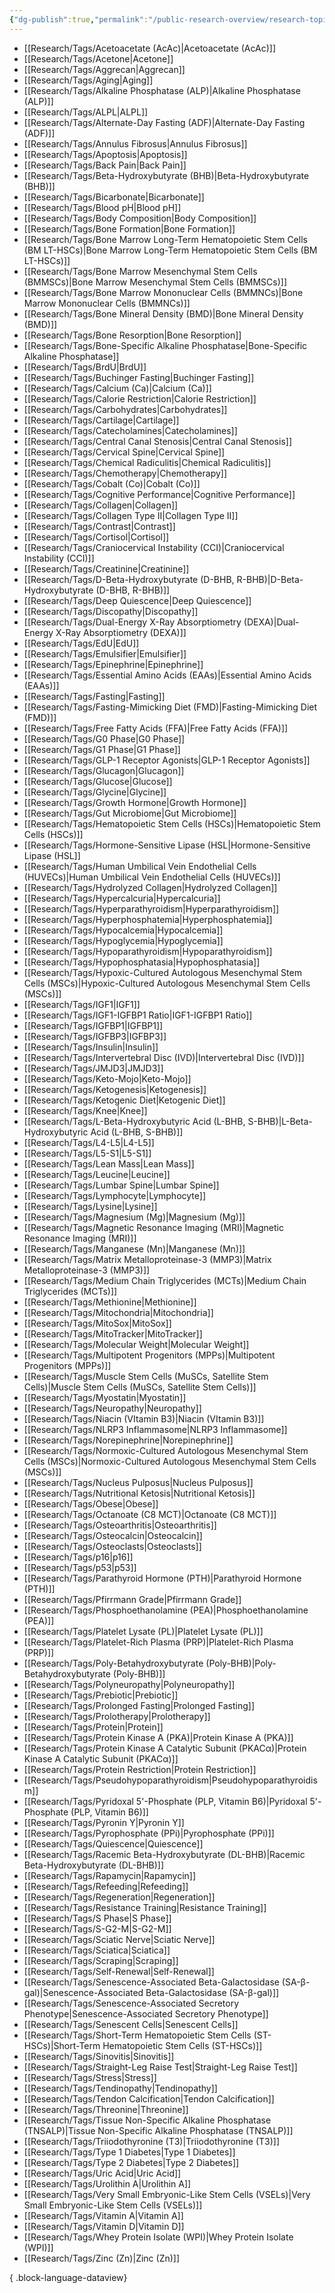 ```yaml
---
{"dg-publish":true,"permalink":"/public-research-overview/research-topics/","updated":"2025-01-30T18:10:53-05:00"}
---
```


- [[Research/Tags/Acetoacetate (AcAc)\|Acetoacetate (AcAc)]]
- [[Research/Tags/Acetone\|Acetone]]
- [[Research/Tags/Aggrecan\|Aggrecan]]
- [[Research/Tags/Aging\|Aging]]
- [[Research/Tags/Alkaline Phosphatase (ALP)\|Alkaline Phosphatase (ALP)]]
- [[Research/Tags/ALPL\|ALPL]]
- [[Research/Tags/Alternate-Day Fasting (ADF)\|Alternate-Day Fasting (ADF)]]
- [[Research/Tags/Annulus Fibrosus\|Annulus Fibrosus]]
- [[Research/Tags/Apoptosis\|Apoptosis]]
- [[Research/Tags/Back Pain\|Back Pain]]
- [[Research/Tags/Beta-Hydroxybutyrate (BHB)\|Beta-Hydroxybutyrate (BHB)]]
- [[Research/Tags/Bicarbonate\|Bicarbonate]]
- [[Research/Tags/Blood pH\|Blood pH]]
- [[Research/Tags/Body Composition\|Body Composition]]
- [[Research/Tags/Bone Formation\|Bone Formation]]
- [[Research/Tags/Bone Marrow Long-Term Hematopoietic Stem Cells (BM LT-HSCs)\|Bone Marrow Long-Term Hematopoietic Stem Cells (BM LT-HSCs)]]
- [[Research/Tags/Bone Marrow Mesenchymal Stem Cells (BMMSCs)\|Bone Marrow Mesenchymal Stem Cells (BMMSCs)]]
- [[Research/Tags/Bone Marrow Mononuclear Cells (BMMNCs)\|Bone Marrow Mononuclear Cells (BMMNCs)]]
- [[Research/Tags/Bone Mineral Density (BMD)\|Bone Mineral Density (BMD)]]
- [[Research/Tags/Bone Resorption\|Bone Resorption]]
- [[Research/Tags/Bone-Specific Alkaline Phosphatase\|Bone-Specific Alkaline Phosphatase]]
- [[Research/Tags/BrdU\|BrdU]]
- [[Research/Tags/Buchinger Fasting\|Buchinger Fasting]]
- [[Research/Tags/Calcium (Ca)\|Calcium (Ca)]]
- [[Research/Tags/Calorie Restriction\|Calorie Restriction]]
- [[Research/Tags/Carbohydrates\|Carbohydrates]]
- [[Research/Tags/Cartilage\|Cartilage]]
- [[Research/Tags/Catecholamines\|Catecholamines]]
- [[Research/Tags/Central Canal Stenosis\|Central Canal Stenosis]]
- [[Research/Tags/Cervical Spine\|Cervical Spine]]
- [[Research/Tags/Chemical Radiculitis\|Chemical Radiculitis]]
- [[Research/Tags/Chemotherapy\|Chemotherapy]]
- [[Research/Tags/Cobalt (Co)\|Cobalt (Co)]]
- [[Research/Tags/Cognitive Performance\|Cognitive Performance]]
- [[Research/Tags/Collagen\|Collagen]]
- [[Research/Tags/Collagen Type II\|Collagen Type II]]
- [[Research/Tags/Contrast\|Contrast]]
- [[Research/Tags/Cortisol\|Cortisol]]
- [[Research/Tags/Craniocervical Instability (CCI)\|Craniocervical Instability (CCI)]]
- [[Research/Tags/Creatinine\|Creatinine]]
- [[Research/Tags/D-Beta-Hydroxybutyrate (D-BHB, R-BHB)\|D-Beta-Hydroxybutyrate (D-BHB, R-BHB)]]
- [[Research/Tags/Deep Quiescence\|Deep Quiescence]]
- [[Research/Tags/Discopathy\|Discopathy]]
- [[Research/Tags/Dual-Energy X-Ray Absorptiometry (DEXA)\|Dual-Energy X-Ray Absorptiometry (DEXA)]]
- [[Research/Tags/EdU\|EdU]]
- [[Research/Tags/Emulsifier\|Emulsifier]]
- [[Research/Tags/Epinephrine\|Epinephrine]]
- [[Research/Tags/Essential Amino Acids (EAAs)\|Essential Amino Acids (EAAs)]]
- [[Research/Tags/Fasting\|Fasting]]
- [[Research/Tags/Fasting-Mimicking Diet (FMD)\|Fasting-Mimicking Diet (FMD)]]
- [[Research/Tags/Free Fatty Acids (FFA)\|Free Fatty Acids (FFA)]]
- [[Research/Tags/G0 Phase\|G0 Phase]]
- [[Research/Tags/G1 Phase\|G1 Phase]]
- [[Research/Tags/GLP-1 Receptor Agonists\|GLP-1 Receptor Agonists]]
- [[Research/Tags/Glucagon\|Glucagon]]
- [[Research/Tags/Glucose\|Glucose]]
- [[Research/Tags/Glycine\|Glycine]]
- [[Research/Tags/Growth Hormone\|Growth Hormone]]
- [[Research/Tags/Gut Microbiome\|Gut Microbiome]]
- [[Research/Tags/Hematopoietic Stem Cells (HSCs)\|Hematopoietic Stem Cells (HSCs)]]
- [[Research/Tags/Hormone-Sensitive Lipase (HSL\|Hormone-Sensitive Lipase (HSL]]
- [[Research/Tags/Human Umbilical Vein Endothelial Cells (HUVECs)\|Human Umbilical Vein Endothelial Cells (HUVECs)]]
- [[Research/Tags/Hydrolyzed Collagen\|Hydrolyzed Collagen]]
- [[Research/Tags/Hypercalcuria\|Hypercalcuria]]
- [[Research/Tags/Hyperparathyroidism\|Hyperparathyroidism]]
- [[Research/Tags/Hyperphosphatemia\|Hyperphosphatemia]]
- [[Research/Tags/Hypocalcemia\|Hypocalcemia]]
- [[Research/Tags/Hypoglycemia\|Hypoglycemia]]
- [[Research/Tags/Hypoparathyroidism\|Hypoparathyroidism]]
- [[Research/Tags/Hypophosphatasia\|Hypophosphatasia]]
- [[Research/Tags/Hypoxic-Cultured Autologous Mesenchymal Stem Cells (MSCs)\|Hypoxic-Cultured Autologous Mesenchymal Stem Cells (MSCs)]]
- [[Research/Tags/IGF1\|IGF1]]
- [[Research/Tags/IGF1-IGFBP1 Ratio\|IGF1-IGFBP1 Ratio]]
- [[Research/Tags/IGFBP1\|IGFBP1]]
- [[Research/Tags/IGFBP3\|IGFBP3]]
- [[Research/Tags/Insulin\|Insulin]]
- [[Research/Tags/Intervertebral Disc (IVD)\|Intervertebral Disc (IVD)]]
- [[Research/Tags/JMJD3\|JMJD3]]
- [[Research/Tags/Keto-Mojo\|Keto-Mojo]]
- [[Research/Tags/Ketogenesis\|Ketogenesis]]
- [[Research/Tags/Ketogenic Diet\|Ketogenic Diet]]
- [[Research/Tags/Knee\|Knee]]
- [[Research/Tags/L-Beta-Hydroxybutyric Acid (L-BHB, S-BHB)\|L-Beta-Hydroxybutyric Acid (L-BHB, S-BHB)]]
- [[Research/Tags/L4-L5\|L4-L5]]
- [[Research/Tags/L5-S1\|L5-S1]]
- [[Research/Tags/Lean Mass\|Lean Mass]]
- [[Research/Tags/Leucine\|Leucine]]
- [[Research/Tags/Lumbar Spine\|Lumbar Spine]]
- [[Research/Tags/Lymphocyte\|Lymphocyte]]
- [[Research/Tags/Lysine\|Lysine]]
- [[Research/Tags/Magnesium (Mg)\|Magnesium (Mg)]]
- [[Research/Tags/Magnetic Resonance Imaging (MRI)\|Magnetic Resonance Imaging (MRI)]]
- [[Research/Tags/Manganese (Mn)\|Manganese (Mn)]]
- [[Research/Tags/Matrix Metalloproteinase-3 (MMP3)\|Matrix Metalloproteinase-3 (MMP3)]]
- [[Research/Tags/Medium Chain Triglycerides (MCTs)\|Medium Chain Triglycerides (MCTs)]]
- [[Research/Tags/Methionine\|Methionine]]
- [[Research/Tags/Mitochondria\|Mitochondria]]
- [[Research/Tags/MitoSox\|MitoSox]]
- [[Research/Tags/MitoTracker\|MitoTracker]]
- [[Research/Tags/Molecular Weight\|Molecular Weight]]
- [[Research/Tags/Multipotent Progenitors (MPPs)\|Multipotent Progenitors (MPPs)]]
- [[Research/Tags/Muscle Stem Cells (MuSCs, Satellite Stem Cells)\|Muscle Stem Cells (MuSCs, Satellite Stem Cells)]]
- [[Research/Tags/Myostatin\|Myostatin]]
- [[Research/Tags/Neuropathy\|Neuropathy]]
- [[Research/Tags/Niacin (VItamin B3)\|Niacin (VItamin B3)]]
- [[Research/Tags/NLRP3 Inflammasome\|NLRP3 Inflammasome]]
- [[Research/Tags/Norepinephrine\|Norepinephrine]]
- [[Research/Tags/Normoxic-Cultured Autologous Mesenchymal Stem Cells (MSCs)\|Normoxic-Cultured Autologous Mesenchymal Stem Cells (MSCs)]]
- [[Research/Tags/Nucleus Pulposus\|Nucleus Pulposus]]
- [[Research/Tags/Nutritional Ketosis\|Nutritional Ketosis]]
- [[Research/Tags/Obese\|Obese]]
- [[Research/Tags/Octanoate (C8 MCT)\|Octanoate (C8 MCT)]]
- [[Research/Tags/Osteoarthritis\|Osteoarthritis]]
- [[Research/Tags/Osteocalcin\|Osteocalcin]]
- [[Research/Tags/Osteoclasts\|Osteoclasts]]
- [[Research/Tags/p16\|p16]]
- [[Research/Tags/p53\|p53]]
- [[Research/Tags/Parathyroid Hormone (PTH)\|Parathyroid Hormone (PTH)]]
- [[Research/Tags/Pfirrmann Grade\|Pfirrmann Grade]]
- [[Research/Tags/Phosphoethanolamine (PEA)\|Phosphoethanolamine (PEA)]]
- [[Research/Tags/Platelet Lysate (PL)\|Platelet Lysate (PL)]]
- [[Research/Tags/Platelet-Rich Plasma (PRP)\|Platelet-Rich Plasma (PRP)]]
- [[Research/Tags/Poly-Betahydroxybutyrate (Poly-BHB)\|Poly-Betahydroxybutyrate (Poly-BHB)]]
- [[Research/Tags/Polyneuropathy\|Polyneuropathy]]
- [[Research/Tags/Prebiotic\|Prebiotic]]
- [[Research/Tags/Prolonged Fasting\|Prolonged Fasting]]
- [[Research/Tags/Prolotherapy\|Prolotherapy]]
- [[Research/Tags/Protein\|Protein]]
- [[Research/Tags/Protein Kinase A (PKA)\|Protein Kinase A (PKA)]]
- [[Research/Tags/Protein Kinase A Catalytic Subunit (PKACα)\|Protein Kinase A Catalytic Subunit (PKACα)]]
- [[Research/Tags/Protein Restriction\|Protein Restriction]]
- [[Research/Tags/Pseudohypoparathyroidism\|Pseudohypoparathyroidism]]
- [[Research/Tags/Pyridoxal 5'-Phosphate (PLP, Vitamin B6)\|Pyridoxal 5'-Phosphate (PLP, Vitamin B6)]]
- [[Research/Tags/Pyronin Y\|Pyronin Y]]
- [[Research/Tags/Pyrophosphate (PPi)\|Pyrophosphate (PPi)]]
- [[Research/Tags/Quiescence\|Quiescence]]
- [[Research/Tags/Racemic Beta-Hydroxybutyrate (DL-BHB)\|Racemic Beta-Hydroxybutyrate (DL-BHB)]]
- [[Research/Tags/Rapamycin\|Rapamycin]]
- [[Research/Tags/Refeeding\|Refeeding]]
- [[Research/Tags/Regeneration\|Regeneration]]
- [[Research/Tags/Resistance Training\|Resistance Training]]
- [[Research/Tags/S Phase\|S Phase]]
- [[Research/Tags/S-G2-M\|S-G2-M]]
- [[Research/Tags/Sciatic Nerve\|Sciatic Nerve]]
- [[Research/Tags/Sciatica\|Sciatica]]
- [[Research/Tags/Scraping\|Scraping]]
- [[Research/Tags/Self-Renewal\|Self-Renewal]]
- [[Research/Tags/Senescence-Associated Beta-Galactosidase (SA-β-gal)\|Senescence-Associated Beta-Galactosidase (SA-β-gal)]]
- [[Research/Tags/Senescence-Associated Secretory Phenotype\|Senescence-Associated Secretory Phenotype]]
- [[Research/Tags/Senescent Cells\|Senescent Cells]]
- [[Research/Tags/Short-Term Hematopoietic Stem Cells (ST-HSCs)\|Short-Term Hematopoietic Stem Cells (ST-HSCs)]]
- [[Research/Tags/Sinovitis\|Sinovitis]]
- [[Research/Tags/Straight-Leg Raise Test\|Straight-Leg Raise Test]]
- [[Research/Tags/Stress\|Stress]]
- [[Research/Tags/Tendinopathy\|Tendinopathy]]
- [[Research/Tags/Tendon Calcification\|Tendon Calcification]]
- [[Research/Tags/Threonine\|Threonine]]
- [[Research/Tags/Tissue Non-Specific Alkaline Phosphatase (TNSALP)\|Tissue Non-Specific Alkaline Phosphatase (TNSALP)]]
- [[Research/Tags/Triiodothyronine (T3)\|Triiodothyronine (T3)]]
- [[Research/Tags/Type 1 Diabetes\|Type 1 Diabetes]]
- [[Research/Tags/Type 2 Diabetes\|Type 2 Diabetes]]
- [[Research/Tags/Uric Acid\|Uric Acid]]
- [[Research/Tags/Urolithin A\|Urolithin A]]
- [[Research/Tags/Very Small Embryonic-Like Stem Cells (VSELs)\|Very Small Embryonic-Like Stem Cells (VSELs)]]
- [[Research/Tags/Vitamin A\|Vitamin A]]
- [[Research/Tags/Vitamin D\|Vitamin D]]
- [[Research/Tags/Whey Protein Isolate (WPI)\|Whey Protein Isolate (WPI)]]
- [[Research/Tags/Zinc (Zn)\|Zinc (Zn)]]

{ .block-language-dataview}
